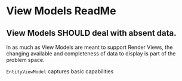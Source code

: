 #  View Models ReadMe

## View Models SHOULD deal with absent data.

In as much as View Models are meant to support Render Views, the changing available and completeness of data to display is part of the problem space.

`EntityViewModel` captures basic capabilities



